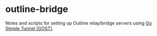 # outline-bridge

Notes and scripts for setting up Outline relay/bridge servers using [Go Simple Tunnel (GOST)](https://v2.gost.run/en/).

